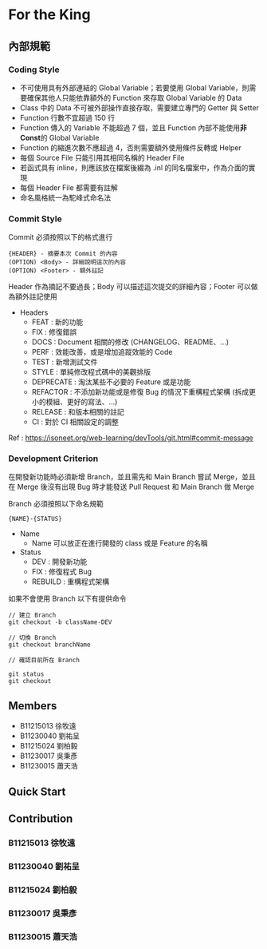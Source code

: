 ﻿# For the King

## 內部規範

### Coding Style

- 不可使用具有外部連結的 Global Variable；若要使用 Global Variable，則需要確保其他人只能依靠額外的 Function 來存取 Global Variable 的 Data
- Class 中的 Data 不可被外部操作直接存取，需要建立專門的 Getter 與 Setter
- Function 行數不宜超過 150 行
- Function 傳入的 Variable 不能超過 7 個，並且 Function 內部不能使用**非 Const**的 Global Variable
- Function 的縮進次數不應超過 4，否則需要額外使用條件反轉或 Helper
- 每個 Source File 只能引用其相同名稱的 Header File
- 若函式具有 inline，則應該放在檔案後綴為 .inl 的同名檔案中，作為介面的實現
- 每個 Header File 都需要有註解
- 命名風格統一為駝峰式命名法

### Commit Style

Commit 必須按照以下的格式進行

```
{HEADER} - 摘要本次 Commit 的內容
(OPTION) <Body> - 詳細說明這次的內容
(OPTION) <Footer> - 額外註記
```

Header 作為摘記不要過長；Body 可以描述這次提交的詳細內容；Footer 可以做為額外註記使用

- Headers
    - FEAT : 新的功能
    - FIX : 修復錯誤
    - DOCS : Document 相關的修改 (CHANGELOG、README、...)
    - PERF : 效能改善，或是增加追蹤效能的 Code
    - TEST : 新增測試文件
    - STYLE : 單純修改程式碼中的美觀排版
    - DEPRECATE : 淘汰某些不必要的 Feature 或是功能
    - REFACTOR : 不添加新功能或是修復 Bug 的情況下重構程式架構 (拆成更小的模組、更好的寫法、...)
    - RELEASE : 和版本相關的註記
    - CI : 對於 CI 相關設定的調整

Ref : https://isoneet.org/web-learning/devTools/git.html#commit-message

### Development Criterion

在開發新功能時必須新增 Branch，並且需先和 Main Branch 嘗試 Merge，並且在 Merge 後沒有出現 Bug 時才能發送 Pull Request 和 Main Branch 做 Merge

Branch 必須按照以下命名規範

```
{NAME}-{STATUS}
```

- Name
    - Name 可以放正在進行開發的 class 或是 Feature 的名稱
- Status
    - DEV : 開發新功能
    - FIX : 修復程式 Bug
    - REBUILD : 重構程式架構

如果不會使用 Branch 以下有提供命令

```
// 建立 Branch
git checkout -b className-DEV

// 切換 Branch
git checkout branchName

// 確認目前所在 Branch

git status
git checkout
```

## Members

- B11215013 徐牧遠
- B11230040 劉祐呈
- B11215024 劉柏毅
- B11230017 吳秉彥
- B11230015 蕭天浩

## Quick Start

## Contribution

### B11215013 徐牧遠

### B11230040 劉祐呈

### B11215024 劉柏毅

### B11230017 吳秉彥

### B11230015 蕭天浩
